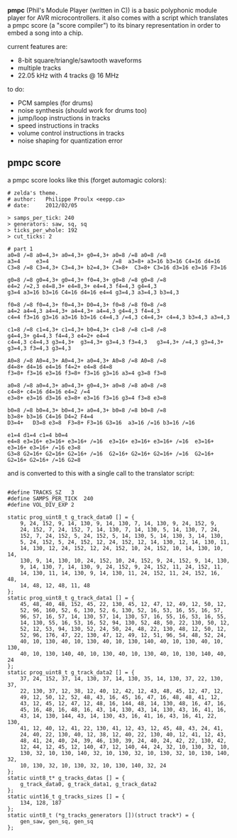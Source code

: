 **pmpc** (Phil's Module Player (written in C)) is a basic polyphonic module player for AVR microcontrollers. it also comes with a script which translates a pmpc score (a "score compiler") to its binary representation in order to embed a song into a chip.

current features are:
  * 8-bit square/triangle/sawtooth waveforms
  * multiple tracks
  * 22.05 kHz with 4 tracks @ 16 MHz

to do:
  * PCM samples (for drums)
  * noise synthesis (should work for drums too)
  * jump/loop instructions in tracks
  * speed instructions in tracks
  * volume control instructions in tracks
  * noise shaping for quantization error


## pmpc score ##

a pmpc score looks like this (forget automagic colors):

```
# zelda's theme.
# author:	Philippe Proulx <eepp.ca>
# date:		2012/02/05

> samps_per_tick: 240
> generators: saw, sq, sq
> ticks_per_whole: 192
> cut_ticks: 2

# part 1
a0=8 /=8 a0=4,3+ a0=4,3+ g0=4,3+ a0=8 /=8 a0=8 /=8
a3=4     e3=4                    /=8  a3=8+ a3=16 b3=16 C4=16 d4=16
C3=8 /=8 C3=4,3+ C3=4,3+ b2=4,3+ C3=8+  C3=8+ C3=16 d3=16 e3=16 F3=16

g0=8 /=8 g0=4,3+ g0=4,3+ f0=4,3+ g0=8 /=8 g0=8 /=8
e4=2 /=2,3 e4=8,3+ e4=8,3+ e4=4,3 f4=4,3 g4=4,3
g3=4 a3=16 b3=16 C4=16 d4=16 e4=4 g3=4,3 a3=4,3 b3=4,3

f0=8 /=8 f0=4,3+ f0=4,3+ D0=4,3+ f0=8 /=8 f0=8 /=8
a4=2 a4=4,3 a4=4,3+ a4=4,3+ a4=4,3 g4=4,3 f4=4,3 
c4=4 f3=16 g3=16 a3=16 b3=16 c4=4,3 /=4,3 c4=4,3+ c4=4,3 b3=4,3 a3=4,3

c1=8 /=8 c1=4,3+ c1=4,3+ b0=4,3+ c1=8 /=8 c1=8 /=8
g4=4,3+ g4=4,3 f4=4,3 e4=2+ e4=4
c4=4,3 c4=4,3 g3=4,3+  g3=4,3+ g3=4,3 f3=4,3   g3=4,3+ /=4,3 g3=4,3+  g3=4,3 f3=4,3 g3=4,3

A0=8 /=8 A0=4,3+ A0=4,3+ a0=4,3+ A0=8 /=8 A0=8 /=8
d4=8+ d4=16 e4=16 f4=2+ e4=8 d4=8
f3=8+ f3=16 e3=16 f3=8+ f3=16 g3=16 a3=4 g3=8 f3=8

a0=8 /=8 a0=4,3+ a0=4,3+ g0=4,3+ a0=8 /=8 a0=8 /=8
c4=8+ c4=16 d4=16 e4=2 /=4
e3=8+ e3=16 d3=16 e3=8+ e3=16 f3=16 g3=4 f3=8 e3=8

b0=8 /=8 b0=4,3+ b0=4,3+ a0=4,3+ b0=8 /=8 b0=8 /=8
b3=8+ b3=16 C4=16 D4=2 F4=4
D3=4+   D3=8 e3=8  F3=8+ F3=16 G3=16  a3=16 /=16 b3=16 /=16

e1=4 d1=4 c1=4 b0=4
e4=8 e3=16+ e3=16+ e3=16+ /=16  e3=16+ e3=16+ e3=16+ /=16  e3=16+ e3=16+ e3=16+ /=16 e3=8
G3=8 G2=16+ G2=16+ G2=16+ /=16  G2=16+ G2=16+ G2=16+ /=16  G2=16+ G2=16+ G2=16+ /=16 G2=8
```

and is converted to this with a single call to the translator script:

```

#define TRACKS_SZ	3
#define SAMPS_PER_TICK	240
#define VOL_DIV_EXP	2

static prog_uint8_t g_track_data0 [] = {
	9, 24, 152, 9, 14, 130, 9, 14, 130, 7, 14, 130, 9, 24, 152, 9, 
	24, 152, 7, 24, 152, 7, 14, 130, 7, 14, 130, 5, 14, 130, 7, 24, 
	152, 7, 24, 152, 5, 24, 152, 5, 14, 130, 5, 14, 130, 3, 14, 130, 
	5, 24, 152, 5, 24, 152, 12, 24, 152, 12, 14, 130, 12, 14, 130, 11, 
	14, 130, 12, 24, 152, 12, 24, 152, 10, 24, 152, 10, 14, 130, 10, 14, 
	130, 9, 14, 130, 10, 24, 152, 10, 24, 152, 9, 24, 152, 9, 14, 130, 
	9, 14, 130, 7, 14, 130, 9, 24, 152, 9, 24, 152, 11, 24, 152, 11, 
	14, 130, 11, 14, 130, 9, 14, 130, 11, 24, 152, 11, 24, 152, 16, 48, 
	14, 48, 12, 48, 11, 48
};
static prog_uint8_t g_track_data1 [] = {
	45, 48, 40, 48, 152, 45, 22, 130, 45, 12, 47, 12, 49, 12, 50, 12, 
	52, 96, 160, 52, 6, 130, 52, 6, 130, 52, 16, 53, 16, 55, 16, 57, 
	96, 57, 16, 57, 14, 130, 57, 14, 130, 57, 16, 55, 16, 53, 16, 55, 
	14, 130, 55, 16, 53, 16, 52, 94, 130, 52, 48, 50, 22, 130, 50, 12, 
	52, 12, 53, 94, 130, 52, 24, 50, 24, 48, 22, 130, 48, 12, 50, 12, 
	52, 96, 176, 47, 22, 130, 47, 12, 49, 12, 51, 96, 54, 48, 52, 24, 
	40, 10, 130, 40, 10, 130, 40, 10, 130, 140, 40, 10, 130, 40, 10, 130, 
	40, 10, 130, 140, 40, 10, 130, 40, 10, 130, 40, 10, 130, 140, 40, 24
};
static prog_uint8_t g_track_data2 [] = {
	37, 24, 152, 37, 14, 130, 37, 14, 130, 35, 14, 130, 37, 22, 130, 37, 
	22, 130, 37, 12, 38, 12, 40, 12, 42, 12, 43, 48, 45, 12, 47, 12, 
	49, 12, 50, 12, 52, 48, 43, 16, 45, 16, 47, 16, 48, 48, 41, 12, 
	43, 12, 45, 12, 47, 12, 48, 16, 144, 48, 14, 130, 48, 16, 47, 16, 
	45, 16, 48, 16, 48, 16, 43, 14, 130, 43, 14, 130, 43, 16, 41, 16, 
	43, 14, 130, 144, 43, 14, 130, 43, 16, 41, 16, 43, 16, 41, 22, 130, 
	41, 12, 40, 12, 41, 22, 130, 41, 12, 43, 12, 45, 48, 43, 24, 41, 
	24, 40, 22, 130, 40, 12, 38, 12, 40, 22, 130, 40, 12, 41, 12, 43, 
	48, 41, 24, 40, 24, 39, 46, 130, 39, 24, 40, 24, 42, 22, 130, 42, 
	12, 44, 12, 45, 12, 140, 47, 12, 140, 44, 24, 32, 10, 130, 32, 10, 
	130, 32, 10, 130, 140, 32, 10, 130, 32, 10, 130, 32, 10, 130, 140, 32, 
	10, 130, 32, 10, 130, 32, 10, 130, 140, 32, 24
};
static uint8_t* g_tracks_datas [] = {
	g_track_data0, g_track_data1, g_track_data2
};
static uint16_t g_tracks_sizes [] = {
	134, 128, 187
};
static uint8_t (*g_tracks_generators [])(struct track*) = {
	gen_saw, gen_sq, gen_sq
};
```